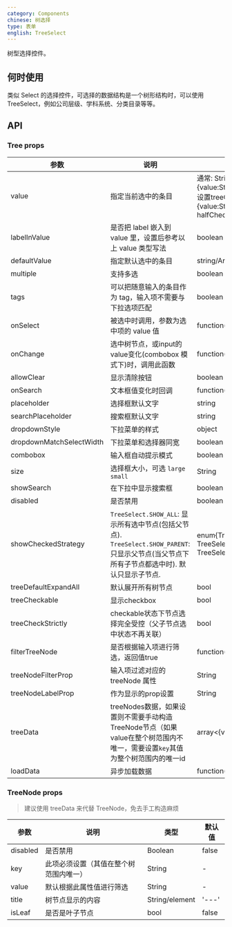 ```yaml
---
category: Components
chinese: 树选择
type: 表单
english: TreeSelect
---
```


树型选择控件。

## 何时使用

类似 Select 的选择控件，可选择的数据结构是一个树形结构时，可以使用 TreeSelect，例如公司层级、学科系统、分类目录等等。

## API

### Tree props

| 参数       | 说明                                      | 类型       | 默认值 |
|-----------|------------------------------------------|------------|--------|
| value    | 指定当前选中的条目 | 通常: String/Array<String>. 设置labelInValue: {value:String,label:React.Node}/Array<{value,label}>. 设置treeCheckStrictly(halfChecked默认为false): {value:String,label:React.Node, halfChecked}/Array<{value,label,halfChecked}>. |  无  |
| labelInValue | 是否把 label 嵌入到 value 里，设置后参考以上 value 类型写法  | boolean | false |
| defaultValue | 指定默认选中的条目 | string/Array<String>   |  无  |
| multiple   | 支持多选 | boolean | false |
| tags | 可以把随意输入的条目作为 tag，输入项不需要与下拉选项匹配 | boolean |false |
| onSelect | 被选中时调用，参数为选中项的 value 值 | function(value, node, extra) | 无   |
| onChange | 选中树节点，或input的value变化(combobox 模式下)时，调用此函数 | function(value, label, extra) | 无 |
| allowClear | 显示清除按钮 | boolean | false |
| onSearch | 文本框值变化时回调 | function(value: String) |  |
| placeholder | 选择框默认文字 | string | 无 |
| searchPlaceholder | 搜索框默认文字 | string | 无 |
| dropdownStyle | 下拉菜单的样式 | object | 无 |
| dropdownMatchSelectWidth | 下拉菜单和选择器同宽 | boolean | true |
| combobox | 输入框自动提示模式 | boolean | false |
| size    | 选择框大小，可选 `large` `small`  | String      |      default      |
| showSearch | 在下拉中显示搜索框 | boolean | false |
| disabled | 是否禁用 | boolean | false |
| showCheckedStrategy | `TreeSelect.SHOW_ALL`: 显示所有选中节点(包括父节点). `TreeSelect.SHOW_PARENT`: 只显示父节点(当父节点下所有子节点都选中时). 默认只显示子节点. | enum{TreeSelect.SHOW_ALL, TreeSelect.SHOW_PARENT, TreeSelect.SHOW_CHILD } | TreeSelect.SHOW_CHILD |
| treeDefaultExpandAll | 默认展开所有树节点 | bool | false |
| treeCheckable | 显示checkbox | bool | false |
| treeCheckStrictly | checkable状态下节点选择完全受控（父子节点选中状态不再关联）| bool | false |
| filterTreeNode | 是否根据输入项进行筛选，返回值true | function(treeNode) | - |
| treeNodeFilterProp | 输入项过滤对应的 treeNode 属性 | String | 'value' |
| treeNodeLabelProp | 作为显示的prop设置 | String | 'title' |
| treeData | treeNodes数据，如果设置则不需要手动构造TreeNode节点（如果value在整个树范围内不唯一，需要设置`key`其值为整个树范围内的唯一id | array<{value, label, children}> | [] |
| loadData | 异步加载数据 | function(node) | - |

### TreeNode props
> 建议使用 treeData 来代替 TreeNode，免去手工构造麻烦

| 参数       | 说明                                      | 类型       | 默认值 |
|-----------|------------------------------------------|------------|--------|
| disabled    | 是否禁用 | Boolean   |  false  |
| key   | 此项必须设置（其值在整个树范围内唯一） |  String | - |
| value   | 默认根据此属性值进行筛选 | String | - |
| title | 树节点显示的内容 | String/element | '---' |
| isLeaf | 是否是叶子节点 | bool | false |
